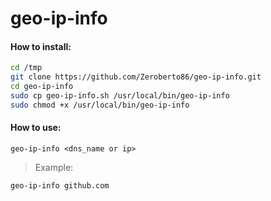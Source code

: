 # geo-ip-info

#### How to install:

```bash
cd /tmp
git clone https://github.com/Zeroberto86/geo-ip-info.git
cd geo-ip-info
sudo cp geo-ip-info.sh /usr/local/bin/geo-ip-info 
sudo chmod +x /usr/local/bin/geo-ip-info
```

#### How to use:

`geo-ip-info <dns_name or ip>`

> Example:

```bash
geo-ip-info github.com
```